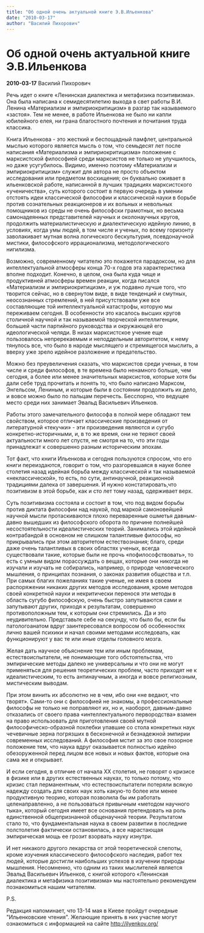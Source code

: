 ```yaml
---
title: "Об одной очень актуальной книге Э.В.Ильенкова"
date: "2010-03-17"
author: "Василий Пихорович"
---
```


# Об одной очень актуальной книге Э.В.Ильенкова

**2010-03-17** Василий Пихорович

Речь идет о книге «Ленинская диалектика и метафизика позитивизма». Она была написана к семидесятилетию выхода в свет работы В.И. Ленина «Материализм и эмпириокритицизм» в разгар так называемого «застоя». Тем не менее, в работе Ильенкова не было ни капли юбилейного елея, ни грана благостного почтения и почитания труда классика.

Книга Ильенкова - это жесткий и беспощадный памфлет, центральной мыслью которого является мысль о том, что семьдесят лет после написания «Материализма и эмпириокритицизма» положение с марксистской философией среди марксистов не только не улучшилось, но даже усугубилось. Видимо, именно поэтому «Материализм и эмпириокритицизм» служит для автора не просто объектом исследования или предметом восхищения; он буквально оживает в ильенковской работе, написанной в лучших традициях марксистского «ученичества», суть которого состоит в первую очередь в умении отстоять идеи классической философии и классической науки в борьбе против сознательных реакционеров и их вольных и невольных помощников из среды не очень философски грамотных, но весьма самонадеянных представителей научных и околонаучных кругов, продолжить материалистическую и диалектическую идейную линию, в условиях, когда умы людей, в том числе и ученых, по всему горизонту заволакивает мутная волна логического бескультурия, псевдонаучной мистики, философского иррационализма, методологического нигилизма.

Возможно, современному читателю это покажется парадоксом, но для интеллектуальной атмосферы конца 70-х годов эта характеристика вполне подходит. Конечно, в целом, она была куда чище и продуктивней атмосферы времен реакции, когда писался «Материализм и эмпириокритицизм», и уж подавно лучше того, что творится сейчас, но в свернутом виде, в виде тенденций и смутных, неосознанных стремлений, в ней присутствовали уже все составляющие той интеллектуальной катастрофы, которую мы переживаем сегодня. В особенности это касалось высших кругов столичной научной и так называемой творческой интеллигенции, большей части партийного руководства и окружающей его идеологической челяди. В низах марксистское учение еще пользовалось непререкаемым и неподдельным авторитетом, к нему тянулось все, что было в народе мыслящего и стремящегося мыслить, а вверху уже зрело идейное разложение и предательство.

Можно без преувеличения сказать, что марксистов среди ученых, в том числе и среди философов, в те времена было ненамного больше, чем сегодня, а более или менее значительных марксистов, которые хотя бы дали себе труд прочитать и понять то, что было написано Марксом, Энгельсом, Лениным, и которые были в состоянии продолжить их дело, и вовсе можно было по пальцам перечесть. Бесспорно, что ведущее место среди них занимает Эвальд Васильевич Ильенков.

Работы этого замечательного философа в полной мере обладают тем свойством, которое отличает классические произведения от литературной «текучки» - эти произведения являются и сугубо конкретно-историчными, и, в то же время, они не теряют своей актуальности много лет спустя, не смотря на то, что эти годы принадлежат к совершенно разным историческим эпохам.

Тот факт, что книги Ильенкова и сегодня пользуются спросом, что его книги переиздаются, говорит о том, что разгоревшаяся в науке более столетия назад идейная борьба между классической и так называемой «неклассической», то есть, по сути, антинаучной, реакционной традициями далека от завершения. И нужно констатировать,что позитивизм в этой борьбе, как и сто лет тому назад, одерживает верх.

Суть позитивизма состояла и состоит в том, что под видом борьбы против диктата философии над наукой, под маркой самоновейшей научной мысли протаскиваются плохо переваренные ошметья давным-давно вышедших из философского оборота по причине полнейшей несостоятельности идеалистических теорий. Занимались этой идейной контрабандой в основном не слишком талантливые философы, но прикрывались при этом авторитетом естествознания; благо, среди даже очень талантливых в своих областях ученых, всегда существовали такие, которые были не прочь «пофилософствовать», то есть с умным видом порассуждать о вещах, которые они никогда не изучали и изучать не собирались, например, о природе человеческого мышления, о принципах познания, о законах развития общества и т.п. При самых благих пожеланиях такие ученые, не имея в своем распоряжении никаких других методов исследования, кроме методов своей конкретной науки и некритически перенося эти методы в область сугубо философскую, очень быстро запутываются сами и запутывают других, приходя к результатам, совершенно противоположным тем, к которым они стремились. Да и это неудивительно. Представьте себе на секунду, что было бы, если бы патологоанатом вдруг заинтересовался вопросом об особенностях лично вашей психики и начал своими методами исследовать, как функционируют у вас те или иные отделы головного мозга.

Желая дать научное объяснение тем или иным проблемам, естествоиспытатели, не понимающие того обстоятельства, что эмпирические методы далеко не универсальны и что они не могут применяться для решения теоретических проблем, часто приходят не к идеалистическим, то есть антинаучным, а иногда и вовсе религиозным, мистическим выводам.

При этом винить их абсолютно не в чем, ибо они «не ведают, что творят». Сами-то они с философией не знакомы, а профессиональные философы не только не поправляют их, но и, наоборот, давным-давно отказались от своего права «интеллектуального первородства» взамен на право использовать для приготовления своей мутной философическо-образной похлебки упавшие со стола конкретных наук чечевичные зерна погрязших в бесконечной и безнадежной эмпирии современных исследований. А философия мстит за это свое позорное положение тем, что наука вдруг оказывается полностью идейно обезоруженной перед лицом все новых и новых фактов, которые она сама же и открывает.

И если сегодня, в отличие от начала ХХ столетия, не говорят о кризисе в физике или в других естественных науках, то только потому, что кризис стал перманентным, что естествоиспытатели потеряли всякую надежду создать для своих наук хоть какую-то более или менее продуктивную теорию, которая позволила бы им работать целенаправленно, а не пользоваться привычным «методом научного тыка», который сегодня имеет все основания претендовать на роль единственной общепризнанной общенаучной теории. Результатом стало то, что фундаментальная наука в своем развитии в последние полстолетия фактически остановилась, а все нарастающая эмпирическая мощь ее грозит взорвать науку изнутри.

И нет никакого другого лекарства от этой теоретической слепоты, кроме изучения классического философского наследия, работ тех людей, которые достигли наибольших успехов в изучении природы мышления. Несомненно, что одним из таких мыслителей является Эвальд Васильевич Ильенков, с книгой которого «Ленинская  диалектика и метафизика позитивизма» мы настоятельно рекомендуем познакомиться нашим читателям.

P.S.

Редакция напоминает, что 13-14 мая в Киеве пройдут очередные "Ильенковские чтения". Желающие принять в них участие могут ознакомиться с информацией на сайте http://ilyenkov.org/
